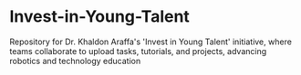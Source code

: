 # Invest-in-Young-Talent
Repository for Dr. Khaldon Araffa's 'Invest in Young Talent' initiative, where teams collaborate to upload tasks, tutorials, and projects, advancing robotics and technology education
